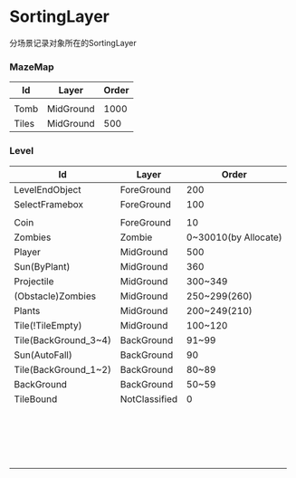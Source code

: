 # SortingLayer

分场景记录对象所在的SortingLayer

### MazeMap

| Id    | Layer     | Order |
| ----- | --------- | ----- |
|       |           |       |
| Tomb  | MidGround | 1000  |
| Tiles | MidGround | 500   |

### Level


| Id                   | Layer         | Order                |
| -------------------- | ------------- | -------------------- |
| LevelEndObject       | ForeGround    | 200                  |
| SelectFramebox       | ForeGround    | 100                  |
|                      |               |                      |
| Coin                 | ForeGround    | 10                   |
| Zombies              | Zombie        | 0~30010(by Allocate) |
| Player               | MidGround     | 500                  |
| Sun(ByPlant)         | MidGround     | 360                  |
| Projectile           | MidGround     | 300~349              |
| (Obstacle)Zombies    | MidGround     | 250~299(260)         |
| Plants               | MidGround     | 200~249(210)         |
| Tile(!TileEmpty)     | MidGround     | 100~120              |
| Tile(BackGround_3~4) | BackGround    | 91~99                |
| Sun(AutoFall)        | BackGround    | 90                   |
| Tile(BackGround_1~2) | BackGround    | 80~89                |
| BackGround           | BackGround    | 50~59                |
| TileBound            | NotClassified | 0                    |
|                      |               |                      |
|                      |               |                      |
|                      |               |                      |
|                      |               |                      |
|                      |               |                      |
|                      |               |                      |
|                      |               |                      |
|                      |               |                      |
|                      |               |                      |
|                      |               |                      |
|                      |               |                      |
|                      |               |                      |
|                      |               |                      |
|                      |               |                      |
|                      |               |                      |
|                      |               |                      |
|                      |               |                      |
|                      |               |                      |


